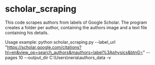 # scholar_scraping
This code scrapes authors from labels of Google Scholar.
The program creates a folder per author, containing the authors image and a text file containing his details.

Usage example:
python scholar_scraping.py --label_url "https://scholar.google.com/citations?hl=en&view_op=search_authors&mauthors=label%3Aphysics&btnG=" --pages 10 --output_dir C:\Users\neria\authors_data -v
